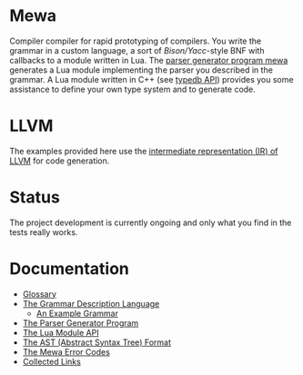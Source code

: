 # Mewa
Compiler compiler for rapid prototyping of compilers. You write the grammar in a custom language, a sort of _Bison/Yacc_-style BNF with callbacks to a module written in Lua.
The [parser generator program mewa](doc/program_mewa.pdf) generates a Lua module implementing the parser you described in the grammar.
A Lua module written in C++ (see [typedb API](doc/typedb.md)) provides you some assistance to define your own type system and to generate code.

# LLVM
The examples provided here use the [intermediate representation (IR) of LLVM](https://llvm.org/devmtg/2017-06/1-Davis-Chisnall-LLVM-2017.pdf) for code generation.

# Status
The project development is currently ongoing and only what you find in the tests really works.

# Documentation
* [Glossary](doc/glossary.md)
* [The Grammar Description Language](doc/grammar.md)
    * [An Example Grammar](examples/language1.g)
* [The Parser Generator Program](doc/program_mewa.pdf)
* [The Lua Module API](doc/libmewa.md)
* [The AST (Abstract Syntax Tree) Format](doc/ast.md)
* [The Mewa Error Codes](doc/errorcodes.md)
* [Collected Links](doc/links.md)

